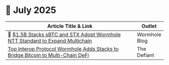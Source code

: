 # 🔸 July 2025

<table><thead><tr><th width="444.890625">Article Title &#x26; Link</th><th>Outlet</th></tr></thead><tbody><tr><td>📰 <a href="https://wormhole.com/blog/usd1-5b-stacks-sbtc-and-stx-adopt-wormhole-ntt-standard-to-expand-multichain?ref=stacksblog">$1.5B Stacks sBTC and STX Adopt Wormhole NTT Standard to Expand Multichain</a></td><td>Wormhole Blog</td></tr><tr><td><a href="https://thedefiant.io/news/defi/wormhole-integrates-stacks-tokens-for-multi-chain-bitcoin-defi">Top Interop Protocol Wormhole Adds Stacks to Bridge Bitcoin to Multi-Chain DeFi</a></td><td>The Defiant</td></tr></tbody></table>

